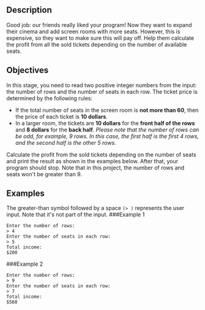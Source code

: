 ## Description 
Good job: our friends really liked your program! Now they want to
expand their cinema and add screen rooms with more seats. However, this is
expensive, so they want to make sure this will pay off. Help them calculate the
profit from all the sold tickets depending on the number of available seats.

## Objectives 
In this stage, you need to read two positive integer numbers from the
input: the number of rows and the number of seats in each row. The ticket price
is determined by the following rules:

- If the total number of seats in the screen room is **not more than 60**, then the
price of each ticket is **10 dollars**. 
- In a larger room, the tickets are **10 dollars**
for the **front half of the rows** and **8 dollars** for the **back half**. _Please note that
the number of rows can be odd, for example, 9 rows. In this case, the first half
is the first 4 rows, and the second half is the other 5 rows._ 

Calculate the profit from the sold tickets depending on the number of seats 
and print the result as shown in the examples below. After that, your program should stop.
Note that in this project, the number of rows and seats won't be greater than 9.

## Examples
The greater-than symbol followed by a space `(> )` represents the user input. 
Note that it's not part of the input.
###Example 1
```text
Enter the number of rows:
> 4
Enter the number of seats in each row:
> 5
Total income:
$200
```
###Example 2
```text
Enter the number of rows:
> 9
Enter the number of seats in each row:
> 7
Total income:
$560
```